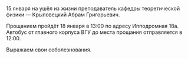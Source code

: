 15 января на ушёл из жизни преподаватель кафедры теоретической физики — Крыловецкий Абрам Григорьевич.

Прощанием пройдёт 18 января в 13:00 по адресу Ипподромная 18а. Автобус от главного корпуса ВГУ до места прощания отправляется в 12:00.

Выражаем свои соболезнования.